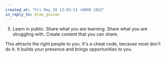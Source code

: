 ```yaml
---
created_at: "Fri May 20 13:03:13 +0000 2022"
in_reply_to: @leo_guinan
---
```


5. Learn in public. Share what you are learning. Share what you are struggling with. Create content that you can share.

This attracts the right people to you. It's a cheat code, because most don't do it. It builds your presence and brings opportunities to you.